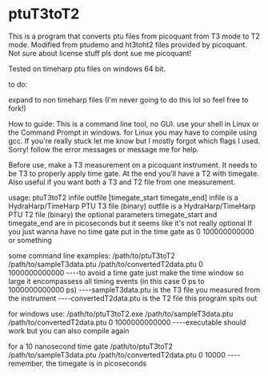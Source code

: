 # ptuT3toT2
This is a program that converts ptu files from picoquant from T3 mode to T2 mode. Modified from ptudemo and ht3toht2 files provided by picoquant. Not sure about license stuff pls dont sue me picoquant!

Tested on timeharp ptu files on windows 64 bit.

to do:

expand to non timeharp files (I'm never going to do this lol so feel free to fork!)


How to guide:
This is a command line tool, no GUI. use your shell in Linux or the Command Prompt in windows.
for Linux you may have to compile using gcc. If you're really stuck let me know but I mostly forgot which flags I used. Sorry! follow the error messages or message me for help.

Before use, make a T3 measurement on a picoquant instrument. It needs to be T3 to properly apply time gate. At the end you'll have a T2 with timegate. Also useful if you want both a T3 and T2 file from one measurement.

usage: ptuT3toT2 infile outfile [timegate_start timegate_end]
infile is a HydraHarp/TimeHarp PTU T3 file (binary)
outfile is a HydraHarp/TimeHarp PTU T2 file (binary)
the optional parameters timegate_start and timegate_end are in picoseconds but it seems like it's not really optional
If you just wanna have no time gate put in the time gate as 0 100000000000 or something

some command line examples:
  /path/to/ptuT3toT2 /path/to/sampleT3data.ptu /path/to/convertedT2data.ptu 0 1000000000000
  ----to avoid a time gate just make the time window so large it encompassess all timing events (in this case 0 ps to 1000000000000 ps)
  ----sampleT3data.ptu is the T3 file you measured from the instrument
  ----convertedT2data.ptu is the T2 file this program spits out
  
  for windows use:
  /path/to/ptuT3toT2.exe /path/to/sampleT3data.ptu /path/to/convertedT2data.ptu 0 1000000000000
  ----executable should work but you can also compile again
  
  for a 10 nanosecond time gate
  /path/to/ptuT3toT2 /path/to/sampleT3data.ptu /path/to/convertedT2data.ptu 0 10000
  ----remember, the timegate is in picoseconds
